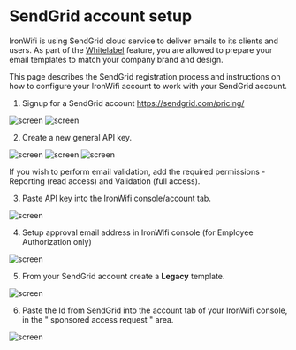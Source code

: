 # SendGrid account setup

IronWifi is using SendGrid cloud service to deliver emails to its clients and users. As part of the [Whitelabel](https://www.ironwifi.com/user-guide/whitelabel/) feature, you are allowed to prepare your email templates to match your company brand and design.

This page describes the SendGrid registration process and instructions on how to configure your IronWifi account to work with your SendGrid account.

1. Signup for a SendGrid account https://sendgrid.com/pricing/

![screen](https://raw.githubusercontent.com/IronWifi/docs/master/user_Guide/Account/sendgrid/sendgrid1.jpg)
![screen](https://raw.githubusercontent.com/IronWifi/docs/master/user_Guide/Account/sendgrid/sendgrid2.jpg)

2.  Create a new general API key.

![screen](https://raw.githubusercontent.com/IronWifi/docs/master/user_Guide/Account/sendgrid/sendgrid3.jpg)
![screen](https://raw.githubusercontent.com/IronWifi/docs/master/user_Guide/Account/sendgrid/sendgrid4.jpg)
![screen](https://raw.githubusercontent.com/IronWifi/docs/master/user_Guide/Account/sendgrid/sendgrid5.jpg)

If you wish to perform email validation, add the required permissions - Reporting (read access) and Validation (full access).

3. Paste API key into the IronWifi console/account tab.

![screen](https://raw.githubusercontent.com/IronWifi/docs/master/user_Guide/Account/sendgrid/sendgrid6.jpg)

4. Setup approval email address in IronWifi console (for Employee Authorization only)

![screen](https://raw.githubusercontent.com/IronWifi/docs/master/user_Guide/Account/sendgrid/sendgrid7.jpg)

5. From your SendGrid account create a **Legacy** template.

![screen](https://raw.githubusercontent.com/IronWifi/docs/master/user_Guide/Account/sendgrid/sendgrid8.jpg)

6. Paste the Id from SendGrid into the account tab of your IronWifi console, in the " sponsored access request " area.

![screen](https://raw.githubusercontent.com/IronWifi/docs/master/user_Guide/Account/sendgrid/sendgrid9.jpg)

